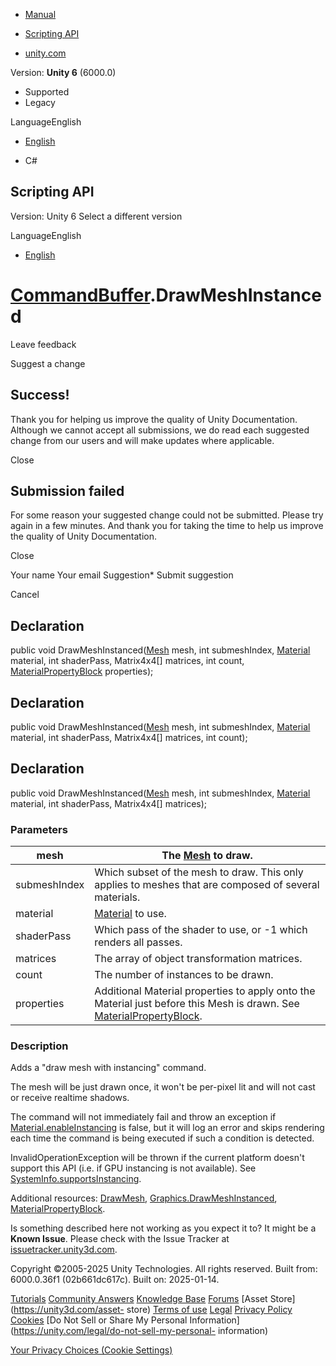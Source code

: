 [ ]()

  * [Manual](../Manual/index.html)
  * [Scripting API](../ScriptReference/index.html)

  * [unity.com](https://unity.com/)

Version: **Unity 6** (6000.0)

  * Supported
  * Legacy

LanguageEnglish

  * [English]()

  * C#

[ ](https://docs.unity3d.com)

## Scripting API

Version: Unity 6 Select a different version

LanguageEnglish

  * [English]()

#  [CommandBuffer](Rendering.CommandBuffer.html).DrawMeshInstanced

Leave feedback

Suggest a change

## Success!

Thank you for helping us improve the quality of Unity Documentation. Although
we cannot accept all submissions, we do read each suggested change from our
users and will make updates where applicable.

Close

## Submission failed

For some reason your suggested change could not be submitted. Please <a>try
again</a> in a few minutes. And thank you for taking the time to help us
improve the quality of Unity Documentation.

Close

Your name Your email Suggestion* Submit suggestion

Cancel

[ ]()

## Declaration

public void DrawMeshInstanced([Mesh](Mesh.html) mesh, int submeshIndex,
[Material](Material.html) material, int shaderPass, Matrix4x4[] matrices, int
count, [MaterialPropertyBlock](MaterialPropertyBlock.html) properties);

## Declaration

public void DrawMeshInstanced([Mesh](Mesh.html) mesh, int submeshIndex,
[Material](Material.html) material, int shaderPass, Matrix4x4[] matrices, int
count);

## Declaration

public void DrawMeshInstanced([Mesh](Mesh.html) mesh, int submeshIndex,
[Material](Material.html) material, int shaderPass, Matrix4x4[] matrices);

### Parameters

mesh | The [Mesh](Mesh.html) to draw.  
---|---  
submeshIndex | Which subset of the mesh to draw. This only applies to meshes that are composed of several materials.  
material |  [Material](Material.html) to use.  
shaderPass | Which pass of the shader to use, or -1 which renders all passes.  
matrices | The array of object transformation matrices.  
count | The number of instances to be drawn.  
properties | Additional Material properties to apply onto the Material just before this Mesh is drawn. See [MaterialPropertyBlock](MaterialPropertyBlock.html).  
  
### Description

Adds a "draw mesh with instancing" command.  
  
The mesh will be just drawn once, it won't be per-pixel lit and will not cast
or receive realtime shadows.  
  
The command will not immediately fail and throw an exception if
[Material.enableInstancing](Material-enableInstancing.html) is false, but it
will log an error and skips rendering each time the command is being executed
if such a condition is detected.  
  
InvalidOperationException will be thrown if the current platform doesn't
support this API (i.e. if GPU instancing is not available). See
[SystemInfo.supportsInstancing](SystemInfo-supportsInstancing.html).

Additional resources: [DrawMesh](Rendering.CommandBuffer.DrawMesh.html),
[Graphics.DrawMeshInstanced](Graphics.DrawMeshInstanced.html),
[MaterialPropertyBlock](MaterialPropertyBlock.html).

Is something described here not working as you expect it to? It might be a
**Known Issue**. Please check with the Issue Tracker at
[issuetracker.unity3d.com](https://issuetracker.unity3d.com).

Copyright ©2005-2025 Unity Technologies. All rights reserved. Built from:
6000.0.36f1 (02b661dc617c). Built on: 2025-01-14.

[Tutorials](https://unity3d.com/learn) [Community
Answers](https://answers.unity3d.com) [Knowledge
Base](https://support.unity3d.com/hc/en-us)
[Forums](https://forum.unity3d.com) [Asset Store](https://unity3d.com/asset-
store) [Terms of use](https://docs.unity3d.com/Manual/TermsOfUse.html)
[Legal](https://unity.com/legal) [Privacy
Policy](https://unity.com/legal/privacy-policy)
[Cookies](https://unity.com/legal/cookie-policy) [Do Not Sell or Share My
Personal Information](https://unity.com/legal/do-not-sell-my-personal-
information)

[Your Privacy Choices (Cookie Settings)](javascript:void\(0\);)

